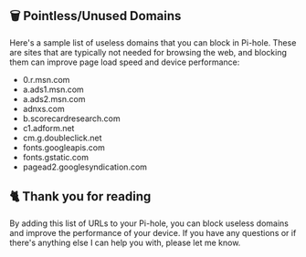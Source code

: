 ## 🗑️ Pointless/Unused Domains
Here's a sample list of useless domains that you can block in Pi-hole. These are sites that are typically not needed for browsing the web, and blocking them can improve page load speed and device performance:

- 0.r.msn.com
- a.ads1.msn.com
- a.ads2.msn.com
- adnxs.com
- b.scorecardresearch.com
- c1.adform.net
- cm.g.doubleclick.net
- fonts.googleapis.com
- fonts.gstatic.com
- pagead2.googlesyndication.com

## 🐈 Thank you for reading
By adding this list of URLs to your Pi-hole, you can block useless domains and improve the performance of your device.
If you have any questions or if there's anything else I can help you with, please let me know.